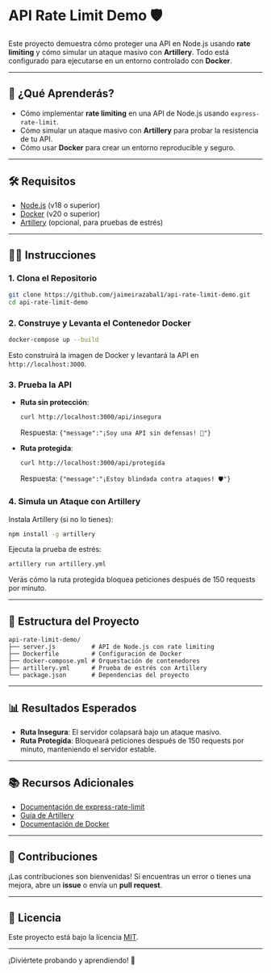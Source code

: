 # API Rate Limit Demo 🛡️

Este proyecto demuestra cómo proteger una API en Node.js usando **rate limiting** y cómo simular un ataque masivo con **Artillery**. Todo está configurado para ejecutarse en un entorno controlado con **Docker**.

---

## 🚀 ¿Qué Aprenderás?

- Cómo implementar **rate limiting** en una API de Node.js usando `express-rate-limit`.
- Cómo simular un ataque masivo con **Artillery** para probar la resistencia de tu API.
- Cómo usar **Docker** para crear un entorno reproducible y seguro.

---

## 🛠️ Requisitos

- [Node.js](https://nodejs.org/) (v18 o superior)
- [Docker](https://www.docker.com/) (v20 o superior)
- [Artillery](https://artillery.io/) (opcional, para pruebas de estrés)

---

## 🧑‍💻 Instrucciones

### 1. Clona el Repositorio

```bash
git clone https://github.com/jaimeirazabal1/api-rate-limit-demo.git
cd api-rate-limit-demo
```

### 2. Construye y Levanta el Contenedor Docker

```bash
docker-compose up --build
```

Esto construirá la imagen de Docker y levantará la API en `http://localhost:3000`.

### 3. Prueba la API

- **Ruta sin protección**:  
  ```bash
  curl http://localhost:3000/api/insegura
  ```
  Respuesta: `{"message":"¡Soy una API sin defensas! 🚨"}`

- **Ruta protegida**:  
  ```bash
  curl http://localhost:3000/api/protegida
  ```
  Respuesta: `{"message":"¡Estoy blindada contra ataques! 🛡️"}`

### 4. Simula un Ataque con Artillery

Instala Artillery (si no lo tienes):

```bash
npm install -g artillery
```

Ejecuta la prueba de estrés:

```bash
artillery run artillery.yml
```

Verás cómo la ruta protegida bloquea peticiones después de 150 requests por minuto.

---

## 📂 Estructura del Proyecto

```
api-rate-limit-demo/
├── server.js          # API de Node.js con rate limiting
├── Dockerfile         # Configuración de Docker
├── docker-compose.yml # Orquestación de contenedores
├── artillery.yml      # Prueba de estrés con Artillery
└── package.json       # Dependencias del proyecto
```

---

## 📊 Resultados Esperados

- **Ruta Insegura**: El servidor colapsará bajo un ataque masivo.
- **Ruta Protegida**: Bloqueará peticiones después de 150 requests por minuto, manteniendo el servidor estable.

---

## 📚 Recursos Adicionales

- [Documentación de express-rate-limit](https://www.npmjs.com/package/express-rate-limit)
- [Guía de Artillery](https://artillery.io/docs/)
- [Documentación de Docker](https://docs.docker.com/)

---

## 🤝 Contribuciones

¡Las contribuciones son bienvenidas! Si encuentras un error o tienes una mejora, abre un **issue** o envía un **pull request**.

---

## 📄 Licencia

Este proyecto está bajo la licencia [MIT](LICENSE).

---

¡Diviértete probando y aprendiendo! 🚀


